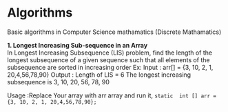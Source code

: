 # Algorithms
Basic algorithms in Computer Science mathamatics (Discrete Mathamatics)

<b>1. Longest Increasing Sub-sequence in an Array</b></br>
    In Longest Increasing Subsequence (LIS) problem, find the length of the longest subsequence of a
    given sequence such that all elements of the subsequence are sorted in increasing order
    Ex: Input : arr[] = {3, 10, 2, 1, 20,4,56,78,90}
        Output : Length of LIS = 6
        The longest increasing subsequence is 3, 10, 20, 56, 78, 90
    
  
   Usage :Replace Your array with arr array and run it, `static  int [] arr ={3, 10, 2, 1, 20,4,56,78,90};`
